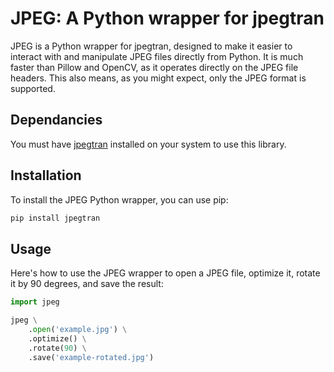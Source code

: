 # JPEG: A Python wrapper for jpegtran

JPEG is a Python wrapper for jpegtran, designed to make it easier to interact with and manipulate JPEG files directly from Python. It is much faster than Pillow and OpenCV, as it operates directly on the JPEG file headers. This also means, as you might expect, only the JPEG format is supported.

## Dependancies
You must have [jpegtran](https://jpegclub.org/jpegtran/) installed on your system to use this library.

## Installation
To install the JPEG Python wrapper, you can use pip:

```python
pip install jpegtran
```

## Usage

Here's how to use the JPEG wrapper to open a JPEG file, optimize it, rotate it by 90 degrees, and save the result:

```python
import jpeg

jpeg \
    .open('example.jpg') \
    .optimize() \
    .rotate(90) \
    .save('example-rotated.jpg')
```
